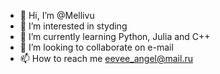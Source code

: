 - 👋 Hi, I’m @Mellivu
- 👀 I’m interested in styding
- 🌱 I’m currently learning Python, Julia and C++
- 💞️ I’m looking to collaborate on e-mail
- 📫 How to reach me eevee_angel@mail.ru

<!---
Mellivu/Mellivu is a ✨ special ✨ repository because its `README.md` (this file) appears on your GitHub profile.
You can click the Preview link to take a look at your changes.
--->

